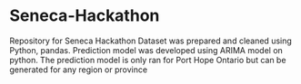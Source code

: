 # Seneca-Hackathon
Repository for Seneca Hackathon
Dataset was prepared and cleaned using Python, pandas.
Prediction model was developed using ARIMA model on python.
The prediction model is only ran for Port Hope Ontario but can be generated for any region or province
